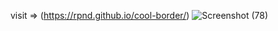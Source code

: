 visit => (https://rpnd.github.io/cool-border/)
![Screenshot (78)](https://user-images.githubusercontent.com/74759697/147092944-0e4fce5d-2d9d-4cd6-a73b-54130ca04052.png)

